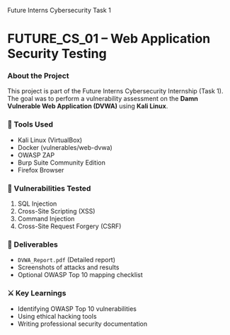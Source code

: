 
Future Interns Cybersecurity Task 1 
# FUTURE_CS_01 – Web Application Security Testing

 ### About the Project
This project is part of the Future Interns Cybersecurity Internship (Task 1).  
The goal was to perform a vulnerability assessment on the **Damn Vulnerable Web Application (DVWA)** using **Kali Linux**.

### 🧰 Tools Used
- Kali Linux (VirtualBox)
- Docker (vulnerables/web-dvwa)
- OWASP ZAP
- Burp Suite Community Edition
- Firefox Browser

### 🧪 Vulnerabilities Tested
1. SQL Injection  
2. Cross-Site Scripting (XSS)  
3. Command Injection  
4. Cross-Site Request Forgery (CSRF)

### 📄 Deliverables
- `DVWA_Report.pdf` (Detailed report)
- Screenshots of attacks and results
- Optional OWASP Top 10 mapping checklist

### ⚔️ Key Learnings
- Identifying OWASP Top 10 vulnerabilities
- Using ethical hacking tools
- Writing professional security documentation

